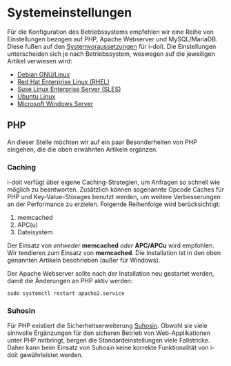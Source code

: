 # Systemeinstellungen

Für die Konfiguration des Betriebssystems empfehlen wir eine Reihe von Einstellungen bezogen auf PHP, Apache Webserver und MySQL/MariaDB. Diese fußen auf den [Systemvoraussetzungen](../systemvoraussetzungen.md) für i-doit. Die Einstellungen unterscheiden sich je nach Betriebssystem, weswegen auf die jeweiligen Artikel verwiesen wird:

*   [Debian GNU/Linux](debian.md)
*   [Red Hat Enterprise Linux (RHEL)](red-hat-enterprise-linux/index.md)
*   [Suse Linux Enterprise Server (SLES)](suse-linux-enterprise-server.md)
*   [Ubuntu Linux](ubuntu-linux/index.md)
*   [Microsoft Windows Server](./microsoft-windows-server/index.md)

PHP
---

An dieser Stelle möchten wir auf ein paar Besonderheiten von PHP eingehen, die die oben erwähnten Artikeln ergänzen.

### Caching

i-doit verfügt über eigene Caching-Strategien, um Anfragen so schnell wie möglich zu beantworten. Zusätzlich können sogenannte Opcode Caches für PHP und Key-Value-Storages benutzt werden, um weitere Verbesserungen an der Performance zu erzielen. Folgende Reihenfolge wird berücksichtigt:

1.  memcached
2.  APC(u)
3.  Dateisystem

Der Einsatz von _entweder_ **memcached** _oder_ **APC/APCu** wird empfohlen. Wir tendieren zum Einsatz von **memcached**. Die Installation ist in den oben genannten Artikeln beschrieben (außer für Windows).

Der Apache Webserver sollte nach der Installation neu gestartet werden, damit die Änderungen an PHP aktiv werden:

    sudo systemctl restart apache2.service

### Suhosin

Für PHP existiert die Sicherheitserweiterung [Suhosin](https://suhosin.org/). Obwohl sie viele sinnvolle Ergänzungen für den sicheren Betrieb von Web-Applikationen unter PHP mitbringt, bergen die Standardeinstellungen viele Fallstricke. Daher kann beim Einsatz von Suhosin keine korrekte Funktionalität von i-doit gewährleistet werden.
